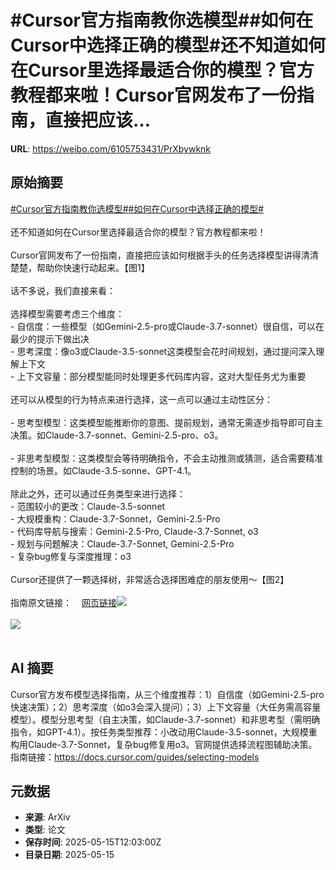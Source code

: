 # #Cursor官方指南教你选模型##如何在Cursor中选择正确的模型#还不知道如何在Cursor里选择最适合你的模型？官方教程都来啦！Cursor官网发布了一份指南，直接把应该...

**URL**: https://weibo.com/6105753431/PrXbywknk

## 原始摘要

<a href="https://m.weibo.cn/search?containerid=231522type%3D1%26t%3D10%26q%3D%23Cursor%E5%AE%98%E6%96%B9%E6%8C%87%E5%8D%97%E6%95%99%E4%BD%A0%E9%80%89%E6%A8%A1%E5%9E%8B%23&amp;extparam=%23Cursor%E5%AE%98%E6%96%B9%E6%8C%87%E5%8D%97%E6%95%99%E4%BD%A0%E9%80%89%E6%A8%A1%E5%9E%8B%23" data-hide=""><span class="surl-text">#Cursor官方指南教你选模型#</span></a><a href="https://m.weibo.cn/search?containerid=231522type%3D1%26t%3D10%26q%3D%23%E5%A6%82%E4%BD%95%E5%9C%A8Cursor%E4%B8%AD%E9%80%89%E6%8B%A9%E6%AD%A3%E7%A1%AE%E7%9A%84%E6%A8%A1%E5%9E%8B%23&amp;extparam=%23%E5%A6%82%E4%BD%95%E5%9C%A8Cursor%E4%B8%AD%E9%80%89%E6%8B%A9%E6%AD%A3%E7%A1%AE%E7%9A%84%E6%A8%A1%E5%9E%8B%23" data-hide=""><span class="surl-text">#如何在Cursor中选择正确的模型#</span></a><br><br>还不知道如何在Cursor里选择最适合你的模型？官方教程都来啦！<br><br>Cursor官网发布了一份指南，直接把应该如何根据手头的任务选择模型讲得清清楚楚，帮助你快速行动起来。【图1】<br><br>话不多说，我们直接来看：<br><br>选择模型需要考虑三个维度：<br>- 自信度：一些模型（如Gemini-2.5-pro或Claude-3.7-sonnet）很自信，可以在最少的提示下做出决<br>- 思考深度：像o3或Claude-3.5-sonnet这类模型会花时间规划，通过提问深入理解上下文<br>- 上下文容量：部分模型能同时处理更多代码库内容，这对大型任务尤为重要<br><br>还可以从模型的行为特点来进行选择，这一点可以通过主动性区分：<br><br>- 思考型模型：这类模型能推断你的意图、提前规划，通常无需逐步指导即可自主决策。如Claude-3.7-sonnet、Gemini-2.5-pro、o3。<br><br>- 非思考型模型：这类模型会等待明确指令，不会主动推测或猜测，适合需要精准控制的场景。如Claude-3.5-sonne、GPT-4.1。<br><br>除此之外，还可以通过任务类型来进行选择：<br>- 范围较小的更改：Claude-3.5-sonnet<br>- 大规模重构：Claude-3.7-Sonnet，Gemini-2.5-Pro<br>- 代码库导航与搜索：Gemini-2.5-Pro, Claude-3.7-Sonnet, o3<br>- 规划与问题解决：Claude-3.7-Sonnet, Gemini-2.5-Pro<br>- 复杂bug修复与深度推理：o3<br><br>Cursor还提供了一颗选择树，非常适合选择困难症的朋友使用～【图2】<br><br>指南原文链接：<a href="https://weibo.cn/sinaurl?u=https%3A%2F%2Fdocs.cursor.com%2Fguides%2Fselecting-models" data-hide=""><span class="url-icon"><img style="width: 1rem;height: 1rem" src="https://h5.sinaimg.cn/upload/2015/09/25/3/timeline_card_small_web_default.png" referrerpolicy="no-referrer"></span><span class="surl-text">网页链接</span></a><img style="" src="https://tvax1.sinaimg.cn/large/006Fd7o3gy1i1gbd0oq43j30zk0xgwmr.jpg" referrerpolicy="no-referrer"><br><br><img style="" src="https://tvax1.sinaimg.cn/large/006Fd7o3gy1i1gbd1t7lpj31ye0f4qa5.jpg" referrerpolicy="no-referrer"><br><br>

## AI 摘要

Cursor官方发布模型选择指南，从三个维度推荐：1）自信度（如Gemini-2.5-pro快速决策）；2）思考深度（如o3会深入提问）；3）上下文容量（大任务需高容量模型）。模型分思考型（自主决策，如Claude-3.7-sonnet）和非思考型（需明确指令，如GPT-4.1）。按任务类型推荐：小改动用Claude-3.5-sonnet，大规模重构用Claude-3.7-Sonnet，复杂bug修复用o3。官网提供选择流程图辅助决策。指南链接：https://docs.cursor.com/guides/selecting-models

## 元数据

- **来源**: ArXiv
- **类型**: 论文
- **保存时间**: 2025-05-15T12:03:00Z
- **目录日期**: 2025-05-15
